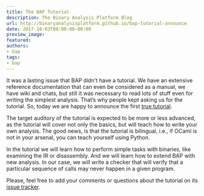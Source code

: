 ```yaml
---
title: The BAP Tutorial
description: The Binary Analysis Platform Blog
url: http://binaryanalysisplatform.github.io/bap-tutorial-announce
date: 2017-10-03T00:00:00-00:00
preview_image:
featured:
authors:
- bap
tags:
- bap
---
```


<p>It was a lasting issue that BAP didn&rsquo;t have a tutorial. We have an
extensive reference documentation that can even be considered as a
manual, we have wiki and chats, but still it was necessary to read
lots of stuff even for writing the simplest analysis. That&rsquo;s why
people kept asking us for the tutorial. So, today we are happy to
announce the first <a href="https://github.com/BinaryAnalysisPlatform/bap-tutorial">true tutorial</a>.</p>

<p>The target auditory of the tutorial is expected to be more or less
advanced, as the tutorial will cover not only the basics, but will
teach how to write your own analysis. The good news, is that the
tutorial is bilingual, i.e., if OCaml is not in your arsenal, you can
teach yourself using Python.</p>

<p>In the tutorial we will learn how to perform simple tasks with
binaries, like examining the IR or disassembly. And we will learn how
to extend BAP with new analysis. In our case, we will write a checker
that will verify that a particular sequence of calls may never happen
in a given program.</p>

<p>Please, feel free to add your comments or questions about the tutorial
on its <a href="https://github.com/BinaryAnalysisPlatform/bap-tutorial/issues">issue tracker</a>.</p>


